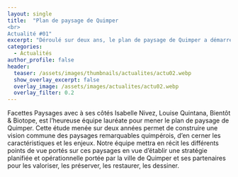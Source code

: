 ```yaml
---
layout: single
title:  "Plan de paysage de Quimper
<br>
Actualité #01"
excerpt: "Déroulé sur deux ans, le plan de paysage de Quimper a démarré en juin 2023 !"
categories:
  - Actualités
author_profile: false
header:
  teaser: /assets/images/thumbnails/actualites/actu02.webp
  show_overlay_excerpt: false
  overlay_image: /assets/images/actualites/actu02.webp
  overlay_filter: 0.2
---
```


Facettes Paysages avec à ses côtés Isabelle Nivez, Louise Quintana, Bientôt & Biotope, est l’heureuse équipe lauréate pour mener le plan de paysage de Quimper. Cette étude menée sur deux  années permet de construire une vision commune des paysages remarquables quimpérois, d’en cerner les caractéristiques et les enjeux. Notre équipe mettra en récit les différents points de vue portés sur ces paysages en vue d’établir une stratégie planifiée et opérationnelle portée par la ville de Quimper et ses partenaires pour les valoriser, les préserver, les restaurer, les dessiner. 